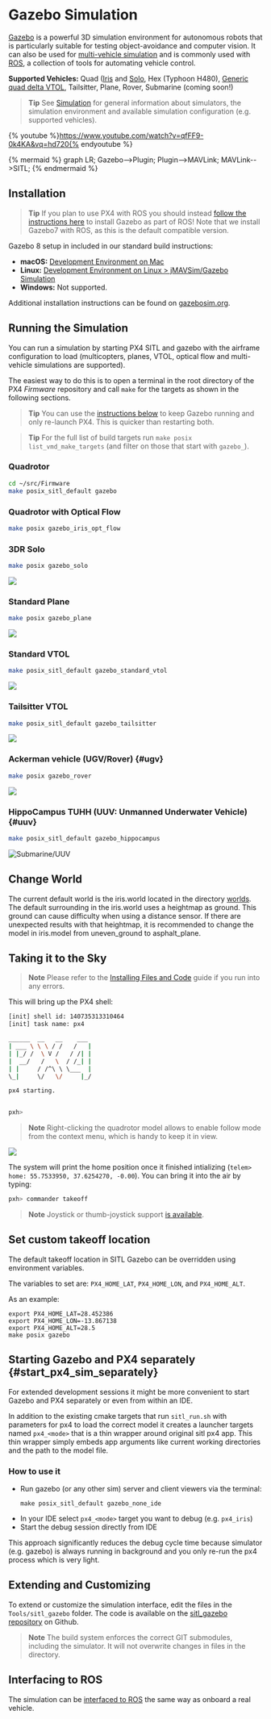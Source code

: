 # Gazebo Simulation

[Gazebo](http://gazebosim.org) is a powerful 3D simulation environment for autonomous robots that is particularly suitable for testing object-avoidance and computer vision. It can also be used for [multi-vehicle simulation](../simulation/multi-vehicle-simulation.md) and is commonly used with [ROS](../simulation/ros_interface.md), a collection of tools for automating vehicle control. 

**Supported Vehicles:** Quad ([Iris](../airframes/airframe_reference.md#copter_quadrotor_wide_3dr_iris_quadrotor) and [Solo](../airframes/airframe_reference.md#copter_quadrotor_x_3dr_solo), Hex (Typhoon H480), [Generic quad delta VTOL](../airframes/airframe_reference.md#vtol_standard_vtol_generic_quad_delta_vtol), Tailsitter, Plane, Rover, Submarine (coming soon!)

> **Tip** See [Simulation](/simulation/README.md) for general information about simulators, the simulation environment and available simulation configuration (e.g. supported vehicles). 

{% youtube %}https://www.youtube.com/watch?v=qfFF9-0k4KA&vq=hd720{% endyoutube %}


{% mermaid %}
graph LR;
  Gazebo-->Plugin;
  Plugin-->MAVLink;
  MAVLink-->SITL;
{% endmermaid %}



## Installation

> **Tip** If you plan to use PX4 with ROS you should instead [follow the instructions here](../simulation/ros_interface.md) to install Gazebo as part of ROS! Note that we install Gazebo7 with ROS, as this is the default compatible version.

Gazebo 8 setup in included in our standard build instructions:
- **macOS:** [Development Environment on Mac](http://localhost:4000/en/setup/dev_env_mac.html)
- **Linux:** [Development Environment on Linux > jMAVSim/Gazebo Simulation](../setup/dev_env_linux.md#jmavsimgazebo-simulation)
- **Windows:** Not supported.

Additional installation instructions can be found on [gazebosim.org](http://gazebosim.org/tutorials?cat=guided_b&tut=guided_b1).


## Running the Simulation

You can run a simulation by starting PX4 SITL and gazebo with the airframe configuration to load (multicopters, planes, VTOL, optical flow and multi-vehicle simulations are supported). 

The easiest way to do this is to open a terminal in the root directory of the PX4 *Firmware* repository and call `make` for the targets as shown in the following sections.

> **Tip** You can use the [instructions below](#start_px4_sim_separately) to keep Gazebo running and only re-launch PX4. This is quicker than restarting both.

<span></span>
> **Tip** For the full list of build targets run `make posix list_vmd_make_targets` (and filter on those that start with `gazebo_`).


### Quadrotor

```sh
cd ~/src/Firmware
make posix_sitl_default gazebo
```

### Quadrotor with Optical Flow

```sh
make posix gazebo_iris_opt_flow
```

### 3DR Solo

```sh
make posix gazebo_solo
```

![](../../assets/gazebo/solo.png)

### Standard Plane

```sh
make posix gazebo_plane
```

![](../../assets/gazebo/plane.png)

### Standard VTOL

```sh
make posix_sitl_default gazebo_standard_vtol
```

![](../../assets/gazebo/standard_vtol.png)

### Tailsitter VTOL

```sh
make posix_sitl_default gazebo_tailsitter
```

![](../../assets/gazebo/tailsitter.png)

### Ackerman vehicle (UGV/Rover) {#ugv}

```sh
make posix gazebo_rover
```

![](../../assets/gazebo/rover.png)


### HippoCampus TUHH (UUV: Unmanned Underwater Vehicle) {#uuv}

```sh
make posix_sitl_default gazebo_hippocampus
```

![Submarine/UUV](../../assets/gazebo/hippocampus.png)



## Change World

The current default world is the iris.world located in the directory [worlds](https://github.com/PX4/sitl_gazebo/tree/367ab1bf55772c9e51f029f34c74d318833eac5b/worlds). The default surrounding in the iris.world uses a heightmap as ground. This ground can cause difficulty when using a distance sensor. If there are unexpected results with that heightmap, it is recommended to change the model in iris.model from uneven_ground to asphalt_plane.

## Taking it to the Sky

> **Note** Please refer to the [Installing Files and Code](../setup/dev_env.md) guide if you run into any errors.

This will bring up the PX4 shell:

```sh
[init] shell id: 140735313310464
[init] task name: px4

______  __   __    ___
| ___ \ \ \ / /   /   |
| |_/ /  \ V /   / /| |
|  __/   /   \  / /_| |
| |     / /^\ \ \___  |
\_|     \/   \/     |_/

px4 starting.


pxh>
```

> **Note** Right-clicking the quadrotor model allows to enable follow mode from the context menu, which is handy to keep it in view.

![](../../assets/sim/gazebo.png)

The system will print the home position once it finished intializing (`telem> home: 55.7533950, 37.6254270, -0.00`). You can bring it into the air by typing:

```sh
pxh> commander takeoff
```

> **Note** Joystick or thumb-joystick support [is available](../simulation/README.md#joystickgamepad-integration).

## Set custom takeoff location

The default takeoff location in SITL Gazebo can be overridden using environment variables.

The variables to set are: `PX4_HOME_LAT`, `PX4_HOME_LON`, and `PX4_HOME_ALT`.

As an example:
```
export PX4_HOME_LAT=28.452386
export PX4_HOME_LON=-13.867138
export PX4_HOME_ALT=28.5
make posix gazebo
```

## Starting Gazebo and PX4 separately {#start_px4_sim_separately}

For extended development sessions it might be more convenient to start Gazebo and PX4 separately or even from within an IDE.

In addition to the existing cmake targets that run `sitl_run.sh` with parameters for px4 to load the correct model it creates a launcher targets named `px4_<mode>` that is a thin wrapper around original sitl px4 app. This thin wrapper simply embeds app arguments like current working directories and the path to the model file.

### How to use it

* Run gazebo (or any other sim) server and client viewers via the terminal:
  ```
  make posix_sitl_default gazebo_none_ide
  ```
* In your IDE select `px4_<mode>` target you want to debug (e.g. `px4_iris`)
* Start the debug session directly from IDE

This approach significantly reduces the debug cycle time because simulator (e.g. gazebo) is always running in background and you only re-run the px4 process which is very light.

## Extending and Customizing

To extend or customize the simulation interface, edit the files in the `Tools/sitl_gazebo` folder. The code is available on the [sitl_gazebo repository](https://github.com/px4/sitl_gazebo) on Github.

> **Note** The build system enforces the correct GIT submodules, including the simulator. It will not overwrite changes in files in the directory.

## Interfacing to ROS

The simulation can be [interfaced to ROS](../simulation/ros_interface.md) the same way as onboard a real vehicle.
